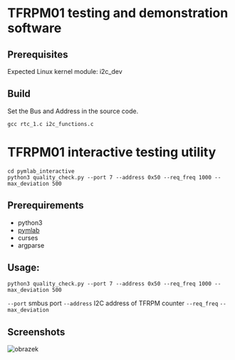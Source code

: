 # TFRPM01 testing and demonstration software  


## Prerequisites

Expected Linux kernel module: i2c_dev

## Build

Set the Bus and Address in the source code.

    gcc rtc_1.c i2c_functions.c



# TFRPM01 interactive testing utility

```
cd pymlab_interactive
python3 quality_check.py --port 7 --address 0x50 --req_freq 1000 --max_deviation 500
```

## Prerequirements 
* python3
* [pymlab](https://github.com/MLAB-project/pymlab)
* curses
* argparse 


## Usage: 

```
python3 quality_check.py --port 7 --address 0x50 --req_freq 1000 --max_deviation 500
```

`--port` smbus port 
`--address` I2C address of TFRPM counter
`--req_freq` 
`--max_deviation`

## Screenshots
![obrazek](https://github.com/ThunderFly-aerospace/TFRPM01/assets/5196729/f1046602-cf83-4bb0-9f1a-cd9a75cdab36)

